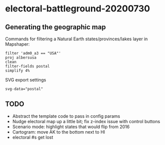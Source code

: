 # electoral-battleground-20200730

## Generating the geographic map

Commands for filtering a Natural Earth states/provinces/lakes layer in Mapshaper:

```
filter 'adm0_a3 == "USA"'
proj albersusa
clean
filter-fields postal
simplify 4%
```

SVG export settings

```
svg-data="postal"
```

## TODO

* Abstract the template code to pass in config params
* Nudge electoral map up a little bit; fix z-index issue with control buttons
* Scenario mode: highlight states that would flip from 2016
* Cartogram: move AK to the bottom next to HI
* electoral #s get lost
